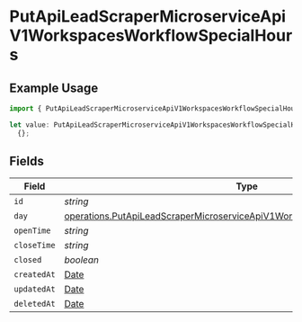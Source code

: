 # PutApiLeadScraperMicroserviceApiV1WorkspacesWorkflowSpecialHours

## Example Usage

```typescript
import { PutApiLeadScraperMicroserviceApiV1WorkspacesWorkflowSpecialHours } from "oppulence-backend-sdk/models/operations";

let value: PutApiLeadScraperMicroserviceApiV1WorkspacesWorkflowSpecialHours =
  {};
```

## Fields

| Field                                                                                                                                                                      | Type                                                                                                                                                                       | Required                                                                                                                                                                   | Description                                                                                                                                                                |
| -------------------------------------------------------------------------------------------------------------------------------------------------------------------------- | -------------------------------------------------------------------------------------------------------------------------------------------------------------------------- | -------------------------------------------------------------------------------------------------------------------------------------------------------------------------- | -------------------------------------------------------------------------------------------------------------------------------------------------------------------------- |
| `id`                                                                                                                                                                       | *string*                                                                                                                                                                   | :heavy_minus_sign:                                                                                                                                                         | N/A                                                                                                                                                                        |
| `day`                                                                                                                                                                      | [operations.PutApiLeadScraperMicroserviceApiV1WorkspacesWorkflowWorkflowsDay](../../models/operations/putapileadscrapermicroserviceapiv1workspacesworkflowworkflowsday.md) | :heavy_minus_sign:                                                                                                                                                         | N/A                                                                                                                                                                        |
| `openTime`                                                                                                                                                                 | *string*                                                                                                                                                                   | :heavy_minus_sign:                                                                                                                                                         | N/A                                                                                                                                                                        |
| `closeTime`                                                                                                                                                                | *string*                                                                                                                                                                   | :heavy_minus_sign:                                                                                                                                                         | N/A                                                                                                                                                                        |
| `closed`                                                                                                                                                                   | *boolean*                                                                                                                                                                  | :heavy_minus_sign:                                                                                                                                                         | N/A                                                                                                                                                                        |
| `createdAt`                                                                                                                                                                | [Date](https://developer.mozilla.org/en-US/docs/Web/JavaScript/Reference/Global_Objects/Date)                                                                              | :heavy_minus_sign:                                                                                                                                                         | N/A                                                                                                                                                                        |
| `updatedAt`                                                                                                                                                                | [Date](https://developer.mozilla.org/en-US/docs/Web/JavaScript/Reference/Global_Objects/Date)                                                                              | :heavy_minus_sign:                                                                                                                                                         | N/A                                                                                                                                                                        |
| `deletedAt`                                                                                                                                                                | [Date](https://developer.mozilla.org/en-US/docs/Web/JavaScript/Reference/Global_Objects/Date)                                                                              | :heavy_minus_sign:                                                                                                                                                         | N/A                                                                                                                                                                        |
